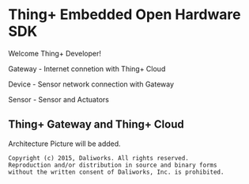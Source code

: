 # Thing+ Embedded Open Hardware SDK

Welcome Thing+ Developer!

Gateway - Internet connetion with Thing+ Cloud

Device - Sensor network connection with Gateway

Sensor - Sensor and Actuators

## Thing+ Gateway and Thing+ Cloud
Architecture Picture will be added.


```
Copyright (c) 2015, Daliworks. All rights reserved.
Reproduction and/or distribution in source and binary forms
without the written consent of Daliworks, Inc. is prohibited.
```
